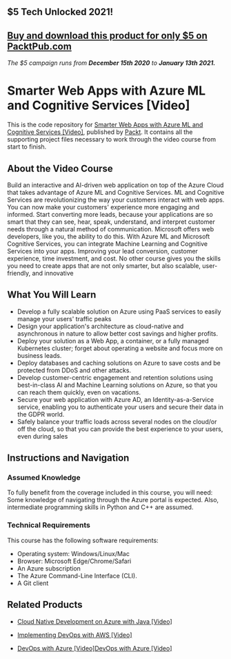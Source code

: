 ## $5 Tech Unlocked 2021!
[Buy and download this product for only $5 on PacktPub.com](https://www.packtpub.com/)
-----
*The $5 campaign         runs from __December 15th 2020__ to __January 13th 2021.__*

# Smarter Web Apps with Azure ML and Cognitive Services [Video]
This is the code repository for [Smarter Web Apps with Azure ML and Cognitive Services [Video]](https://www.packtpub.com/virtualization-and-cloud/smarter-web-apps-azure-ml-and-cognitive-services-video?utm_source=github&utm_medium=repository&utm_campaign=9781789803457), published by [Packt](https://www.packtpub.com/?utm_source=github). It contains all the supporting project files necessary to work through the video course from start to finish.
## About the Video Course
Build an interactive and AI-driven web application on top of the Azure Cloud that takes advantage of Azure ML and Cognitive Services. ML and Cognitive Services are revolutionizing the way your customers interact with web apps. 
You can now make your customers' experience more engaging and informed. Start converting more leads, because your applications are so smart that they can see, hear, speak, understand, and interpret customer needs through a natural method of communication.
Microsoft offers web developers, like you, the ability to do this. With Azure ML and Microsoft Cognitive Services, you can integrate Machine Learning and Cognitive Services into your apps. Improving your lead conversion, customer experience, time investment, and cost. 
No other course gives you the skills you need to create apps that are not only smarter, but also scalable, user-friendly, and innovative

<H2>What You Will Learn</H2>
<DIV class=book-info-will-learn-text>
<UL>
<LI>Develop a fully scalable solution on Azure using PaaS services to easily manage your users' traffic peaks 
<LI>Design your application's architecture as cloud-native and asynchronous in nature to allow better cost savings and higher profits. 
<LI>Deploy your solution as a Web App, a container, or a fully managed Kubernetes cluster; forget about operating a website and focus more on business leads. 
<LI>Deploy databases and caching solutions on Azure to save costs and be protected from DDoS and other attacks. 
<LI>Develop customer-centric engagement and retention solutions using best-in-class AI and Machine Learning solutions on Azure, so that you can reach them quickly, even on vacations. 
<LI>Secure your web application with Azure AD, an Identity-as-a-Service service, enabling you to authenticate your users and secure their data in the GDPR world. 
<LI>Safely balance your traffic loads across several nodes on the cloud/or off the cloud, so that you can provide the best experience to your users, even during sales </LI></UL></DIV>

## Instructions and Navigation
### Assumed Knowledge
To fully benefit from the coverage included in this course, you will need:<br/>
Some knowledge of navigating through the Azure portal is expected. Also, intermediate programming skills in Python and C++ are assumed.
<br>
### Technical Requirements
This course has the following software requirements:<br/>
<UL>
<LI>Operating system: Windows/Linux/Mac</LI>
<LI>Browser: Microsoft Edge/Chrome/Safari</LI>
<LI>An Azure subscription</LI>
<LI>The Azure Command-Line Interface (CLI).</LI>
<LI>A Git client</LI>
</UL>

## Related Products
* [Cloud Native Development on Azure with Java [Video]](https://www.packtpub.com/virtualization-and-cloud/cloud-native-development-azure-java-video?utm_source=github&utm_medium=repository&utm_campaign=9781789805956)

* [Implementing DevOps with AWS [Video]](https://www.packtpub.com/web-development/implementing-devops-aws-video?utm_source=github&utm_medium=repository&utm_campaign=9781788998840)

* [DevOps with Azure [Video]DevOps with Azure [Video]](https://www.packtpub.com/virtualization-and-cloud/devops-azure-video?utm_source=github&utm_medium=repository&utm_campaign=9781838551759)
